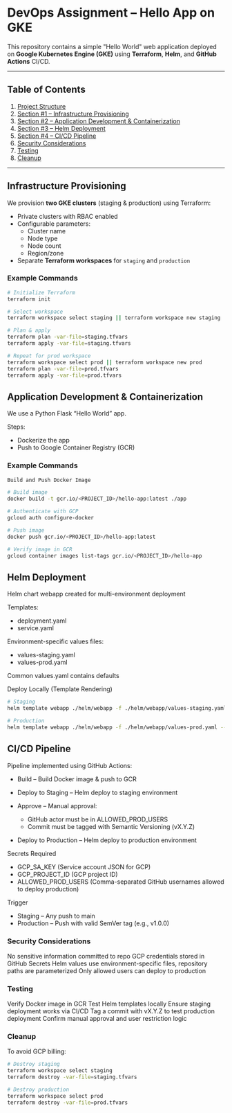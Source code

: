 # DevOps Assignment – Hello App on GKE

This repository contains a simple "Hello World" web application deployed on **Google Kubernetes Engine (GKE)** using **Terraform**, **Helm**, and **GitHub Actions** CI/CD.

---

## Table of Contents

1. [Project Structure](#project-structure)
2. [Section #1 – Infrastructure Provisioning](#section-1---infrastructure-provisioning)
3. [Section #2 – Application Development & Containerization](#section-2---application-development--containerization)
4. [Section #3 – Helm Deployment](#section-3---helm-deployment)
5. [Section #4 – CI/CD Pipeline](#section-4---cicd-pipeline)
6. [Security Considerations](#security-considerations)
7. [Testing](#testing)
8. [Cleanup](#cleanup)

---

## Infrastructure Provisioning

We provision **two GKE clusters** (staging & production) using Terraform:

- Private clusters with RBAC enabled
- Configurable parameters:
  - Cluster name
  - Node type
  - Node count
  - Region/zone
- Separate **Terraform workspaces** for `staging` and `production`

### Example Commands

```bash
# Initialize Terraform
terraform init

# Select workspace
terraform workspace select staging || terraform workspace new staging

# Plan & apply
terraform plan -var-file=staging.tfvars
terraform apply -var-file=staging.tfvars

# Repeat for prod workspace
terraform workspace select prod || terraform workspace new prod
terraform plan -var-file=prod.tfvars
terraform apply -var-file=prod.tfvars
```

## Application Development & Containerization

We use a Python Flask “Hello World” app.

Steps:

- Dockerize the app
- Push to Google Container Registry (GCR)

### Example Commands
```bash
Build and Push Docker Image

# Build image
docker build -t gcr.io/<PROJECT_ID>/hello-app:latest ./app

# Authenticate with GCP
gcloud auth configure-docker

# Push image
docker push gcr.io/<PROJECT_ID>/hello-app:latest

# Verify image in GCR
gcloud container images list-tags gcr.io/<PROJECT_ID>/hello-app
```

## Helm Deployment

Helm chart webapp created for multi-environment deployment

Templates:
* deployment.yaml
* service.yaml

Environment-specific values files:
* values-staging.yaml
* values-prod.yaml

Common values.yaml contains defaults

Deploy Locally (Template Rendering)
```bash
# Staging
helm template webapp ./helm/webapp -f ./helm/webapp/values-staging.yaml --namespace staging

# Production
helm template webapp ./helm/webapp -f ./helm/webapp/values-prod.yaml --namespace production
```

## CI/CD Pipeline

Pipeline implemented using GitHub Actions:

- Build – Build Docker image & push to GCR
- Deploy to Staging – Helm deploy to staging environment
- Approve – Manual approval:
   * GitHub actor must be in ALLOWED_PROD_USERS
   * Commit must be tagged with Semantic Versioning (vX.Y.Z)

- Deploy to Production – Helm deploy to production environment

Secrets Required

* GCP_SA_KEY	      (Service account JSON for GCP)
* GCP_PROJECT_ID	   (GCP project ID)
* ALLOWED_PROD_USERS	(Comma-separated GitHub usernames allowed to deploy production)

Trigger
* Staging – Any push to main
* Production – Push with valid SemVer tag (e.g., v1.0.0)

### Security Considerations

No sensitive information committed to repo
GCP credentials stored in GitHub Secrets
Helm values use environment-specific files, repository paths are parameterized
Only allowed users can deploy to production

### Testing

Verify Docker image in GCR
Test Helm templates locally
Ensure staging deployment works via CI/CD
Tag a commit with vX.Y.Z to test production deployment
Confirm manual approval and user restriction logic

### Cleanup

To avoid GCP billing:
```bash
# Destroy staging
terraform workspace select staging
terraform destroy -var-file=staging.tfvars

# Destroy production
terraform workspace select prod
terraform destroy -var-file=prod.tfvars
```
